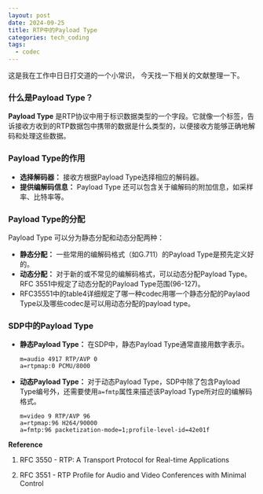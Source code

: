 ```yaml
---
layout: post
date: 2024-09-25
title: RTP中的Payload Type
categories: tech_coding
tags:
  - codec
---
```


这是我在工作中日日打交道的一个小常识， 今天找一下相关的文献整理一下。

### 什么是Payload Type？
**Payload Type** 是RTP协议中用于标识数据类型的一个字段。它就像一个标签，告诉接收方收到的RTP数据包中携带的数据是什么类型的，以便接收方能够正确地解码和处理这些数据。

### Payload Type的作用
* **选择解码器：** 接收方根据Payload Type选择相应的解码器。
* **提供编解码信息：** Payload Type 还可以包含关于编解码的附加信息，如采样率、比特率等。

### Payload Type的分配
Payload Type 可以分为静态分配和动态分配两种：
* **静态分配：** 一些常用的编解码格式（如G.711）的Payload Type是预先定义好的。
* **动态分配：** 对于新的或不常见的编解码格式，可以动态分配Payload Type。RFC 3551中规定了动态分配的Payload Type范围(96-127)。
* RFC35551中的table4详细规定了哪一种codec用哪一个静态分配的Paylaod Type以及哪些codec是可以用动态分配的payload type。

### SDP中的Payload Type
* **静态Payload Type：** 在SDP中，静态Payload Type通常直接用数字表示。
    ```
    m=audio 4917 RTP/AVP 0
    a=rtpmap:0 PCMU/8000
    ```
* **动态Payload Type：** 对于动态Payload Type，SDP中除了包含Payload Type编号外，还需要使用`a=fmtp`属性来描述该Payload Type所对应的编解码格式。
    ```
    m=video 9 RTP/AVP 96
    a=rtpmap:96 H264/90000
    a=fmtp:96 packetization-mode=1;profile-level-id=42e01f
    ```

**Reference**

1. RFC 3550 - RTP: A Transport Protocol for Real-time Applications

2. RFC 3551 - RTP Profile for Audio and Video Conferences with Minimal Control